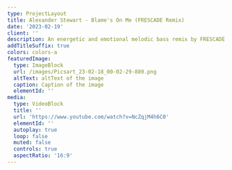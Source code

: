 ```yaml
---
type: ProjectLayout
title: Alexander Stewart - Blame's On Me (FRESCADE Remix)
date: '2023-02-19'
client: ''
description: An energetic and emotional melodic bass remix by FRESCADE.
addTitleSuffix: true
colors: colors-a
featuredImage:
  type: ImageBlock
  url: /images/Picsart_23-02-18_00-02-29-889.png
  altText: altText of the image
  caption: Caption of the image
  elementId: ''
media:
  type: VideoBlock
  title: ''
  url: 'https://www.youtube.com/watch?v=NcZqjM4h6C0'
  elementId: ''
  autoplay: true
  loop: false
  muted: false
  controls: true
  aspectRatio: '16:9'
---
```

